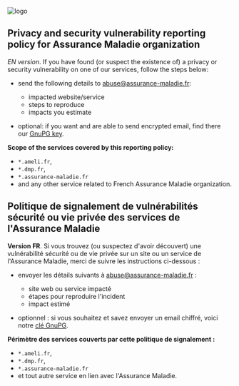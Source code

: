 ![logo](https://avatars0.githubusercontent.com/u/35814749?s=200&v=4)

## Privacy and security vulnerability reporting policy for Assurance Maladie organization

*EN version*. If you have found (or suspect the existence of) a privacy or security vulnerability on one of our services, follow the steps below: 

- send the following details to [abuse@assurance-maladie.fr](mailto:abuse@assurance-maladie.fr):
  - impacted website/service
  - steps to reproduce
  - impacts you estimate 

- optional: if you want and are able to send encrypted email, find there our [GnuPG key](https://github.com/AssuranceMaladieSec/abuse/blob/master/abuse-gpg-public-key.txt).

**Scope of the services covered by this reporting policy:** 
- `*.ameli.fr`, 
- `*.dmp.fr`, 
- `*.assurance-maladie.fr` 
- and any other service related to French Assurance Maladie organization.

## Politique de signalement de vulnérabilités sécurité ou vie privée des services de l'Assurance Maladie

**Version FR**. Si vous trouvez (ou suspectez d'avoir découvert) une vulnérabilité sécurité ou de vie privée sur un site ou un service de l'Assurance Maladie, merci de suivre les instructions ci-dessous :

- envoyer les détails suivants à [abuse@assurance-maladie.fr](mailto:abuse@assurance-maladie.fr) :
  - site web ou service impacté
  - étapes pour reproduire l'incident
  - impact estimé 

- optionnel : si vous souhaitez et savez envoyer un email chiffré, voici notre [clé GnuPG](https://github.com/AssuranceMaladieSec/abuse/blob/master/abuse-gpg-public-key.txt).

**Périmètre des services couverts par cette politique de signalement :** 
- `*.ameli.fr`,
- `*.dmp.fr`,
- `*.assurance-maladie.fr`
- et tout autre service en lien avec l'Assurance Maladie.
